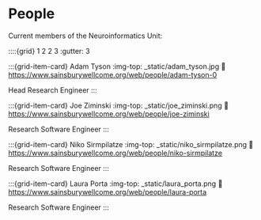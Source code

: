 # People

Current members of the Neuroinformatics Unit:

::::{grid} 1 2 2 3
:gutter: 3

:::{grid-item-card} Adam Tyson
:img-top: _static/adam_tyson.jpg
:link: https://www.sainsburywellcome.org/web/people/adam-tyson-0

Head Research Engineer
:::

:::{grid-item-card} Joe Ziminski
:img-top: _static/joe_ziminski.png
:link: https://www.sainsburywellcome.org/web/people/joe-ziminski

Research Software Engineer
:::

:::{grid-item-card} Niko Sirmpilatze
:img-top: _static/niko_sirmpilatze.png
:link: https://www.sainsburywellcome.org/web/people/niko-sirmpilatze

Research Software Engineer
:::

:::{grid-item-card} Laura Porta
:img-top: _static/laura_porta.png
:link: https://www.sainsburywellcome.org/web/people/laura-porta

Research Software Engineer
:::